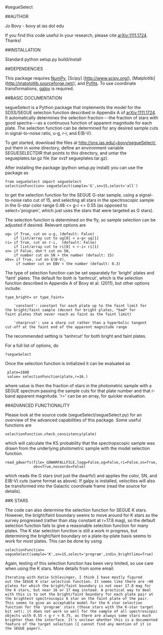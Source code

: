 #segueSelect

##AUTHOR

Jo Bovy - bovy at ias dot edu

If you find this code useful in your research, please cite
[arXiv:1111.1724](http://arxiv.org/abs/1111.1724). Thanks!


##INSTALLATION

Standard python setup.py build/install


##DEPENDENCIES

This package requires [NumPy](http://numpy.scipy.org/), [Scipy] (http://www.scipy.org/), [Matplotlib] (http://matplotlib.sourceforge.net/), and [Pyfits](http://www.stsci.edu/resources/software_hardware/pyfits). To use coordinate transformations, [galpy](https://github.com/jobovy/galpy) is required.


##BASIC DOCUMENTATION

segueSelect is a Python package that implements the model for the
SDSS/SEGUE selection function described in Appendix A of
[arXiv:1111.1724](http://arxiv.org/abs/1111.1724). It automatically
determines the selection fraction---the fraction of stars with good
spectra---as a continuous function of apparent magnitude for each
plate. The selection function can be determined for any desired sample
cuts in signal-to-noise ratio, u-g, r-i, and E(B-V).

To get started, download the files at
http://sns.ias.edu/~bovy/segueSelect/, put them in some directory,
define an environment variable SEGUESELECTDIR that points to this
directory, and untar the segueplates.tar.gz file (tar xvzf
segueplates.tar.gz).


After installing the package (python setup.py install) you can use the
package as

	from segueSelect import segueSelect
	selectionFunction= segueSelect(sample='G',sn=15,select='all')

to get the selection function for the SEGUE G-star sample, using a
signal-to-noise ratio cut of 15, and selecting all stars in the
spectroscopic sample in the G-star color range 0.48 <= g-r <= 0.55
(as opposed to select='program', which just uses the stars that were
targeted as G stars).

The selection function is determined on the fly, so sample selection
can be adjusted if desired. Relevant options are

    ug= if True, cut on u-g, (default: False)
    	if list/array cut to ug[0] < u-g< ug[1]
    ri= if True, cut on r-i,  (default: False)
    	if list/array cut to ri[0] < r-i< ri[1]
    sn= if False, don't cut on SN, 
    	if number cut on SN > the number (default: 15)
    ebv= if True, cut on E(B-V), 
    	 if number cut on EBV < the number (default: 0.3)

The type of selection function can be set separately for 'bright'
plates and 'faint' plates. The default for both is 'tanhrcut', which
is the selection function described in Appendix A of Bovy et
al. (2011), but other options include:

    type_bright= or type_faint=
    
        'constant': constant for each plate up to the faint limit for
	the bright/faint sample (decent for bright plates, *bad* for
	faint plates that never reach as faint as the faint limit)

        'sharprcut': use a sharp cut rather than a hyperbolic tangent
	cut-off at the faint end of the apparent magnitude range

The recommended setting is 'tanhrcut' for both bright and faint plates.

For a full list of options, do

    ?segueSelect

Once the selection function is initialized it can be evaluated as

     plate=1880
     value= selectionFunction(plate,r=16.)

where value is then the fraction of stars in the photometric sample
with a SEGUE spectrum passing the sample cuts for that plate number
and that r-band apparent magnitude. 'r=' can be an array, for quicker
evaluation.


##ADVANCED FUNCTIONALITY

Please look at the source code (segueSelect/segueSelect.py) for an
overview of the advanced capabilities of this package. Some useful
functions are

    selectionFunction.check_consistency(plate)

which will calculate the KS probability that the spectropscopic sample
was drawn from the underlying photometric sample with the model
selection function.

    read_gdwarfs(file=_GDWARFALLFILE,logg=False,ug=False,ri=False,sn=True,
                 ebv=True,nocoords=False)

which reads the G stars (*not* just the dwarfs!) and applies the
color, SN, and E(B-V) cuts (same format as above). If galpy is
installed, velocities will also be transformed into the Galactic
coordinate frame (read the source for details).


##K STARS

The code can also determine the selection function for SEGUE K
stars. However, the bright/faint boundary seems to move around for K
stars as the survey progressed (rather than stay constant at r=17.8
mag), so the default selection function fails to give a reasonable
selection function for many plates. The K star selection function is
still a work in progress, but determining the bright/faint boundary on
a plate-by-plate basis seems to work for most plates. This can be done
by using

    selectionFunction= segueSelect(sample='K',sn=15,select='program',indiv_brightlims=True)

Again, testing of this selection function has been very limited, so
use care when using the K stars. More details from some email:

    Iterating with Katie Schlesinger, I think I have mostly figured
    out the SEGUE K star selection function. It seems like there are ~40
    plates for which the bright/faint boundary is not near 17.8 mag for
    the K stars, but near 16 or 17 mag instead. A practical way to deal
    with this is to set the bright/faint boundary for each plate pair at
    the brightest spectroscopic K star on the faint plate of the pair.
    This seems to give an acceptable model for the K star selection
    function for the 'program' stars (those stars with the K-star target
    bit set); it does not work so well for the sample of all spectroscopic
    objects with 0.55 < g-r < 0.75, as there are always some stars much
    brighter than the interface. It's unclear whether this is a documented
    feature of the target selection (I cannot find any mention of it in
    the SEGUE paper).
